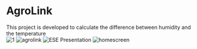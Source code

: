 # AgroLink
This project is developed to calculate the difference between humidity and the temperature  
![1](https://github.com/user-attachments/assets/36d5b121-57a7-4039-9dbb-48925018fb8c)
![agrolink](https://github.com/user-attachments/assets/9d396614-7479-4b15-a350-032305c4b98c)
![ESE Presentation](https://github.com/user-attachments/assets/75f53e5e-ef1b-4377-a25d-81b04b88b4f7)
![homescreen](https://github.com/user-attachments/assets/8a7419d4-7e3e-40c1-a3b4-7b943efc35f5)

